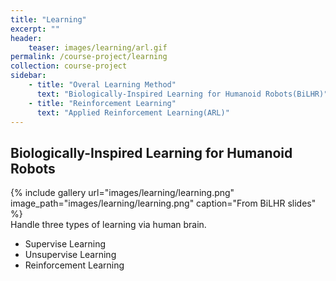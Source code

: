 ```yaml
---
title: "Learning"
excerpt: ""
header:
    teaser: images/learning/arl.gif
permalink: /course-project/learning
collection: course-project
sidebar:
    - title: "Overal Learning Method"
      text: "Biologically-Inspired Learning for Humanoid Robots(BiLHR)"
    - title: "Reinforcement Learning"
      text: "Applied Reinforcement Learning(ARL)"
---
```


## Biologically-Inspired Learning for Humanoid Robots
{% include gallery url="images/learning/learning.png" image_path="images/learning/learning.png" caption="From BiLHR slides" %}   
Handle three types of learning via human brain.
- Supervise Learning
- Unsupervise Learning
- Reinforcement Learning